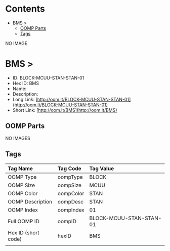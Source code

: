 



Contents
========

* [BMS > ](#bms--)
	* [OOMP Parts](#oomp-parts)
	* [Tags](#tags)
  
NO IMAGE  
# BMS > 

- ID: BLOCK-MCUU-STAN-STAN-01
- Hex ID: BMS
- Name: 
- Description: 
- Long Link: [http://oom.lt/BLOCK-MCUU-STAN-STAN-01](http://oom.lt/BLOCK-MCUU-STAN-STAN-01)
- Short Link: [http://oom.lt/BMS](http://oom.lt/BMS)

## OOMP Parts
  
NO IMAGES  
## Tags
  

|Tag Name|Tag Code|Tag Value|
| :--- | :--- | :--- |
|OOMP Type|oompType|BLOCK|
|OOMP Size|oompSize|MCUU|
|OOMP Color|oompColor|STAN|
|OOMP Description|oompDesc|STAN|
|OOMP Index|oompIndex|01|
|Full OOMP ID|oompID|BLOCK-MCUU-STAN-STAN-01|
|Hex ID (short code)|hexID|BMS|
||||
